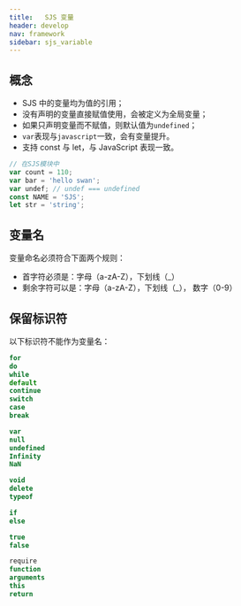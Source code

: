 ```yaml
---
title:   SJS 变量
header: develop
nav: framework
sidebar: sjs_variable
---
```


## 概念

- SJS 中的变量均为值的引用；
- 没有声明的变量直接赋值使用，会被定义为全局变量；
- 如果只声明变量而不赋值，则默认值为`undefined`；
- `var`表现与`javascript`一致，会有变量提升。
- 支持 const 与 let，与 JavaScript 表现一致。

```js
// 在SJS模块中
var count = 110;
var bar = 'hello swan';
var undef; // undef === undefined
const NAME = 'SJS';
let str = 'string';
```

## 变量名
变量命名必须符合下面两个规则：

- 首字符必须是：字母（a-zA-Z），下划线（_）
- 剩余字符可以是：字母（a-zA-Z），下划线（_）， 数字（0-9）

## 保留标识符
以下标识符不能作为变量名：

```js
for
do
while
default
continue
switch
case
break

var
null
undefined
Infinity
NaN

void
delete
typeof

if
else

true
false

require
function
arguments
this
return
```